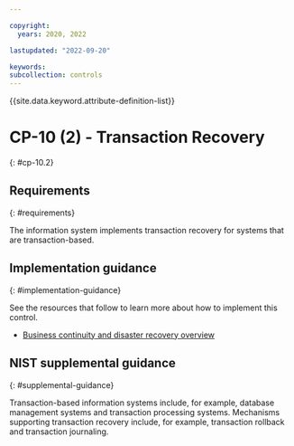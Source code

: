 ```yaml
---

copyright:
  years: 2020, 2022

lastupdated: "2022-09-20"

keywords: 
subcollection: controls
---
```


{{site.data.keyword.attribute-definition-list}}

# CP-10 (2) - Transaction Recovery
{: #cp-10.2}

## Requirements
{: #requirements}

The information system implements transaction recovery for systems that are transaction-based.

## Implementation guidance
{: #implementation-guidance}

See the resources that follow to learn more about how to implement this control.

- [Business continuity and disaster recovery overview](/docs/framework-financial-services?topic=framework-financial-services-shared-bcdr)

## NIST supplemental guidance
{: #supplemental-guidance}

Transaction-based information systems include, for example, database management systems and transaction processing systems. Mechanisms supporting transaction recovery include, for example, transaction rollback and transaction journaling.

